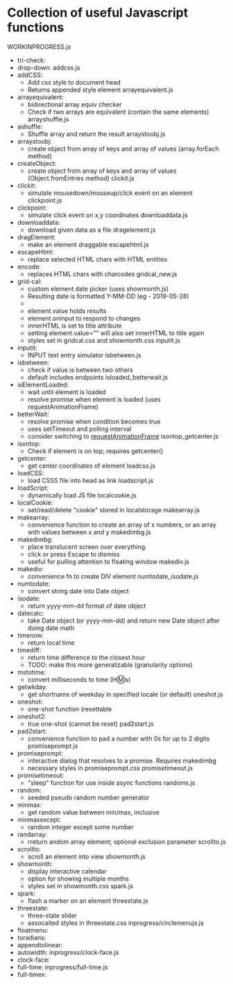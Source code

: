 

# Collection of useful Javascript functions
WORKINPROGRESS.js
  - tri-check:
  - drop-down:
addcss.js
  - addCSS:
    - Add css style to document head
    - Returns appended style element
arrayequivalent.js
  - arrayequivalent:
    - bidirectional array equiv checker
    - Check if two arrays are equivalent (contain the same elements)
arrayshuffle.js
  - ashuffle:
    - Shuffle array and return the result
arraystoobj.js
  - arraystoobj:
    - create object from array of keys and array of values (array.forEach method)
  - createObject:
    - create object from array of keys and array of values (Object.fromEntries method)
clickit.js
  - clickit:
    - simulate mousedown/mouseup/click event on an element
clickpoint.js
  - clickpoint:
    - simulate click event on x,y coordinates
downloaddata.js
  - downloaddata:
    - download given data as a file
dragelement.js
  - dragElement:
    - make an element draggable
escapehtml.js
  - escapeHtml:
    - replace selected HTML chars with HTML entities
  - encode:
    - replaces HTML chars with charcodes
gridcal_new.js
  - grid-cal:
    - custom element date picker (uses showmonth.js)
    - Resulting date is formatted Y-MM-DD (eg - 2019-05-28)
    - <grid-cal title="Calendar Title"></grid-cal>
    - element.value holds results
    - element.oninput to respond to changes
    - innerHTML is set to title attribute
    - setting element.value="" will also set innerHTML to title again
    - styles set in gridcal.css and showmonth.css
inputit.js
  - inputit:
    - INPUT text entry simulator
isbetween.js
  - isbetween:
    - check if value is between two others
    - default includes endpoints
isloaded_betterwait.js
  - isElementLoaded:
    - wait until element is loaded
    - resolve promise when element is loaded (uses requestAnimationFrame)
  - betterWait:
    - resolve promise when condition becomes true
    - uses setTimeout and polling interval
    - consider switching to [requestAnimationFrame](https://css-tricks.com/using-requestanimationframe/)
isontop_getcenter.js
  - isontop:
    - Check if element is on top; requires getcenter()
  - getcenter:
    - get center coordinates of element
loadcss.js
  - loadCSS:
    - load CSSS file into head as link
loadscript.js
  - loadScript:
    - dynamically load JS file
localcookie.js
  - localCookie:
    - set/read/delete "cookie" stored in localstorage
makearray.js
  - makearray:
    - convenience function to create an array of x numbers, or an array with values between x and y
makedimbg.js
  - makedimbg:
    - place translucent screen over everything.
    - click or press Escape to dismiss
    - useful for pulling attention to floating window
makediv.js
  - makediv:
    - convenience fn to create DIV element
numtodate_isodate.js
  - numtodate:
    - convert string date into Date object
  - isodate:
    - return yyyy-mm-dd format of date object
  - datecalc:
    - take Date object (or yyyy-mm-dd) and return new Date object after doing date math
  - timenow:
    - return local time
  - timediff:
    - return time difference to the closest hour
    - TODO: make this more generalizable (granularity options)
  - mstotime:
    - convert milliseconds to time (H:m:s)
  - getwkday:
    - get shortname of weekday in specified locale (or default)
oneshot.js
  - oneshot:
    - one-shot function (resettable
  - oneshot2:
    - true one-shot (cannot be reset)
pad2start.js
  - pad2start:
    - convenience function to pad a number with 0s for up to 2 digits
promiseprompt.js
  - promiseprompt:
    - interactive dialog that resolves to a promise. Requires makedimbg
    - necessary styles in promiseprompt.css 
promisetimeout.js
  - promisetimeout:
    - "sleep" function for use inside async functions
randoms.js
  - random:
    - seeded pseudo random number generator
  - minmax:
    - get random value between min/max, inclusive
  - minmaxexcept:
    - random integer except some number
  - randarray:
    - rreturn andom array element; optional exclusion parameter
scrollto.js
  - scrollto:
    - scroll an element into view
showmonth.js
  - showmonth:
    - display interactive calendar
    - option for showing multiple months
    - styles set in showmonth.css
spark.js
  - spark:
    - flash a marker on an element
threestate.js
  - threestate:
    - three-state slider
    - assocaited styles in threestate.css
inprogress/circlemenujs.js
  - floatmenu:
  - toradians:
  - appendtolinear:
  - autowidth:
inprogress/clock-face.js
  - clock-face:
  - full-time:
inprogress/full-time.js
  - full-timex:

